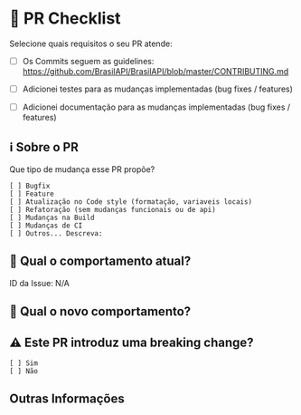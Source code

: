 # :memo: PR Checklist

Selecione quais requisitos o seu PR atende:

- [ ] Os Commits seguem as guidelines: https://github.com/BrasilAPI/BrasilAPI/blob/master/CONTRIBUTING.md
- [ ] Adicionei testes para as mudanças implementadas (bug fixes / features)
- [ ] Adicionei documentação para as mudanças implementadas (bug fixes / features)


## :information_source: Sobre o PR
Que tipo de mudança esse PR propõe?

<!-- selecione os items que se aplicam usando "x". -->
```
[ ] Bugfix
[ ] Feature
[ ] Atualização no Code style (formatação, variaveis locais)
[ ] Refatoração (sem mudanças funcionais ou de api)
[ ] Mudanças na Build
[ ] Mudanças de CI
[ ] Outros... Descreva:
```

## :floppy_disk: Qual o comportamento atual?
<!-- Descreve o comportamento que você está modificando, ou o link de uma issue relevante. -->

ID da Issue: N/A


## :construction_worker: Qual o novo comportamento?


## :warning: Este PR introduz uma breaking change?
```
[ ] Sim
[ ] Não
```

<!-- Se o PR adiciona uma breaking change, descreve o impacto e o caminho de migração para as aplicações existentes abaixo-->

## Outras Informações
